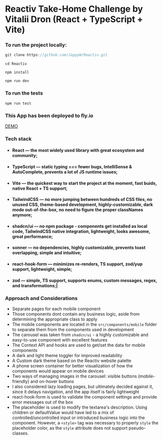 # Reactiv Take-Home Challenge by Vitalii Dron (React + TypeScript + Vite)

### To run the project locally:

```js
git clone https://github.com/JappyW/Reactiv.git
```

```
cd Reactiv
```

```
npm install
```

```
npm run dev
```

### To run the tests

```
npm run test
```

### This App has been deployed to fly.io

[DEMO](https://reactiv.fly.dev)

### Tech stack

- #### React — the most widely used library with great ecosystem and community;
- #### TypeScript — static typing === fewer bugs, IntelliSense & AutoComplete, prevents a lot of JS runtime issues;
- #### Vite — the quickest way to start the project at the moment, fast buids, native React + TS support;
- #### TailwindCSS — no more jumping between hundreds of CSS files, no unused CSS, theme-based development, highly-customizable, dark mode out-of-the-box, no need to figure the proper classNames anymore;
- #### shadcn/ui — no npm package - components get installed as local code, TailwindCSS native integration, lightweight, looks awesome, great performance;
- #### sonner — no dependencies, highly customizable, prevents toast overlapping, simple and intuitive;
- #### react-hook-form — minimizes re-renders, TS support, zod/yup support, lightweight, simple;
- #### zod — simple, TS support, supports enums, custom messages, regex, and transformations;|

### Approach and Considerations

- Separate pages for each mobile component
- Those components dont contain any business logic, aside from determining the appropriate class to apply
- The mobile components are located in the `src/components/mobile` folder to separate them from the components used in development
- The carousel was taken from `shadcn/ui` - a highly customizable and easy-to-use component with excellent features
- The Context API and hooks are used to get/set the data for mobile components
- A dark and light theme toggler for improved readability
- A Custom dark theme based on the Reactiv website palette
- A phone screen container for better visualization of how the components would appear on mobile devices
- Two ways of managing images in the carousel: visible buttons (mobile-friendly) and on-hover buttons
- I also considered lazy loading pages, but ultimately decided against it, since it delays navigation, and the app itself is fairly lightweight
- react-hook-form is used to validate the component settings and provide error messages out of the box
- The placeholder is used to modify the textarea's description.
  Using children or defaultValue would have led to a mix of controlled/uncontrolled input or introduced business logic into the component.
  However, a ```<style>``` tag was necessary to properly ```style``` the placeholder color, as the ```style``` attribute does not support pseudo-classes.
